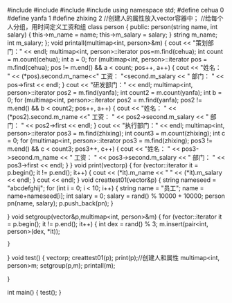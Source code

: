 #include<vector>
#include <iostream>
#include<string>
#include<map>
using namespace std;
#define cehua 0
#define yanfa 1
#define zhixing 2
//创建人的属性放入vector容器中；
//给每个人分组，用时间定义工资和组
class person
{
public:
    person(string name, int salary)
    {
        this->m_name = name;
        this->m_salary = salary;
    }
    string m_name;
    int m_salary;
};
void  printall(multimap<int, person>&m)
{
    cout << "策划部门：" << endl;
    multimap<int, person>::iterator pos=m.find(cehua);
    int count = m.count(cehua);
    int a = 0;
    for (multimap<int, person>::iterator pos = m.find(cehua); pos != m.end() && a < count; pos++, a++)
    {
        cout << "姓名： " << (*pos).second.m_name<<"  工资：  "<<pos->second.m_salary << "     部门：  " << pos->first << endl;
    }
    cout << "研发部门：" << endl;
    multimap<int, person>::iterator pos2 = m.find(yanfa);
    int count2 = m.count(yanfa);
    int b = 0;
    for (multimap<int, person>::iterator pos2 = m.find(yanfa); pos2 != m.end() && b < count2; pos++, a++)
    {
        cout << "姓名： " << (*pos2).second.m_name <<"  工资：  " << pos2->second.m_salary << "     部门：  " << pos2->first << endl;
    }
    cout << "执行部门：" << endl;
    multimap<int, person>::iterator pos3 = m.find(zhixing);
    int count3 = m.count(zhixing);
    int c = 0;
    for (multimap<int, person>::iterator pos3 = m.find(zhixing); pos3 != m.end() && c < count3; pos3++, c++) {
        cout << "姓名： " << pos3->second.m_name << "  工资：  " << pos3->second.m_salary << "  部门：  " << pos3->first << endl;
    }
}
void print(vector<person>p)
{
    for (vector<person>::iterator it = p.begin(); it != p.end(); it++)
    {
        cout << (*it).m_name << "  " << (*it).m_salary << endl;
    }
    cout << endl;
}
void creattest01(vector<person>&p)
{
    string nameseed = "abcdefghij";
    for (int i = 0; i < 10; i++)
    {
        string name = "员工";
        name = name+nameseed[i];
        int salary = 0;
        salary = rand() % 10000 + 10000;
        person pn(name, salary);
        p.push_back(pn);
    }

}
void setgroup(vector<person>&p,multimap<int, person>&m)
{
    for (vector<person>::iterator it = p.begin(); it != p.end(); it++)
    {
        int dex = rand() % 3;
        m.insert(pair<int, person>(dex, *it));

    }
}
void test()
{
    vector<person>p;
    creattest01(p);
    print(p);//创建人和属性
    multimap<int, person>m;
    setgroup(p,m);
    printall(m);

}

int main()
{
    test();
}
  

